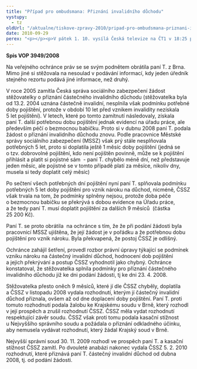 ```yaml
---
title: "Případ pro ombudsmana: Přiznání invalidního důchodu"
vystupy:
  - tz
oldUrl: "/aktualne/tiskove-zpravy-2010/pripad-pro-ombudsmana-priznani-invalidniho-duchodu-1"
date: 2010-09-29
perex: "<p></p><p>V pátek 1. 10. vysílá Česká televize na ČT1 v 18:25 pátý díl cyklu Případ pro ombudsmana (repríze v pondělí 4. 10. ve 12:25 na ČT2). Díl nazvaný Přiznání invalidního důchodu vypráví o dvouleté anabázi jednání s Českou správou sociálního zabezpečení, kterou nakonec musel rozhodnout až Nejvyšší správní soud.</p>"
---
```


<!-- imported from the old website -->

<p><strong>Spis VOP 3949/2008</strong></p><p>Na veřejného ochránce práv se se svým podnětem obrátila paní T. z Brna. Mimo jiné si stěžovala na nesoulad v podávání informací, kdy jeden úředník stejného rezortu podává jiné informace, než druhý. </p><p></p><p>V roce 2005 zamítla Česká správa sociálního zabezpečení žádost stěžovatelky o přiznání částečného invalidního důchodu (stěžovatelka byla od 13.2. 2004 uznána částečně invalidní, nesplnila však podmínku potřebné doby pojištění, protože v období 10 let před vznikem invalidity nezískala 5 let pojištění). V letech, které po tomto zamítnutí následovaly, získala paní T. další potřebnou dobu pojištění jednak evidencí na úřadu práce, ale především péčí o bezmocnou babičku. Proto si v dubnu 2008 paní T. podala žádost o přiznání invalidního důchodu znovu. Podle pracovnice Městské správy sociálního zabezpečení (MSSZ) však prý stále nesplňovala potřebných 5 let, proto si doplatila ještě 1 měsíc doby pojištění (jedná se o tzv. dobrovolné pojištění, kdo není pojištěn povinně, může se k pojištění přihlásit a platit si pojistné sám  - paní T. chybělo méně dní, než představuje jeden měsíc, ale pojistné se v tomto případě platí za měsíce, nikoliv dny, musela si tedy doplatit celý měsíc)</p><p>Po sečtení všech potřebných dní pojištění nyní paní T. splňovala podmínku potřebných 5 let doby pojištění pro vznik nároku na důchod, nicméně, ČSSZ však trvala na tom, že podmínky splněny nejsou, protože doba péče o bezmocnou babičku se překrývá s dobou evidence na Úřadu práce, a že tedy paní T. musí doplatit pojištění za dalších 9 měsíců  (částka  25 200 Kč).</p><p>Paní T. se proto obrátila  na ochránce s tím, že že při podání žádosti byla pracovnicí MSSZ ujištěna, že její žádost je v pořádku a že potřebnou dobu pojištění pro vznik nároku. Byla překvapená, že postoj ČSSZ je odlišný. </p><p>Ochránce zahájil šetření, provedl rozbor právní úpravy týkající se podmínek vzniku nároku na částečný invalidní důchod, hodnocení dob pojištění a jejich překrývání a postup ČSSZ vyhodnotil jako chybný. Ochránce konstatoval, že stěžovatelka splnila podmínky pro přiznání částečného invalidního důchodu již ke dni podání žádosti, tj ke dni 23. 4. 2008.</p><p>Stěžovatelka přesto oněch 9 měsíců, které jí dle ČSSZ chyběly, doplatila a ČSSZ v listopadu 2008 vydala rozhodnutí, kterým jí částečný invalidní důchod přiznala, ovšem až od dne doplacení doby pojištění. Paní T. proti tomuto rozhodnutí podala žalobu ke Krajskému soudu v Brně, který rozhodl v její prospěch a zrušil rozhodnutí ČSSZ. ČSSZ měla vydat rozhodnutí respektující závěr soudu. ČSSZ však proti tomu podala kasační stížnost u Nejvyššího správního soudu a požádala o přiznání odkladného účinku, aby nemusela vydávat rozhodnutí, který žádal Krajský soud v Brně. </p><p>Nejvyšší správní soud 30. 11. 2009 rozhodl ve prospěch paní T. a kasační stížnost ČSSZ zamítl. Po dvouleté anabázi nakonec vydala ČSSZ 5. 2. 2010 rozhodnutí, které přiznává paní T. částečný invalidní důchod od dubna 2008, tj. od podání žádosti.</p><p></p><p></p>
